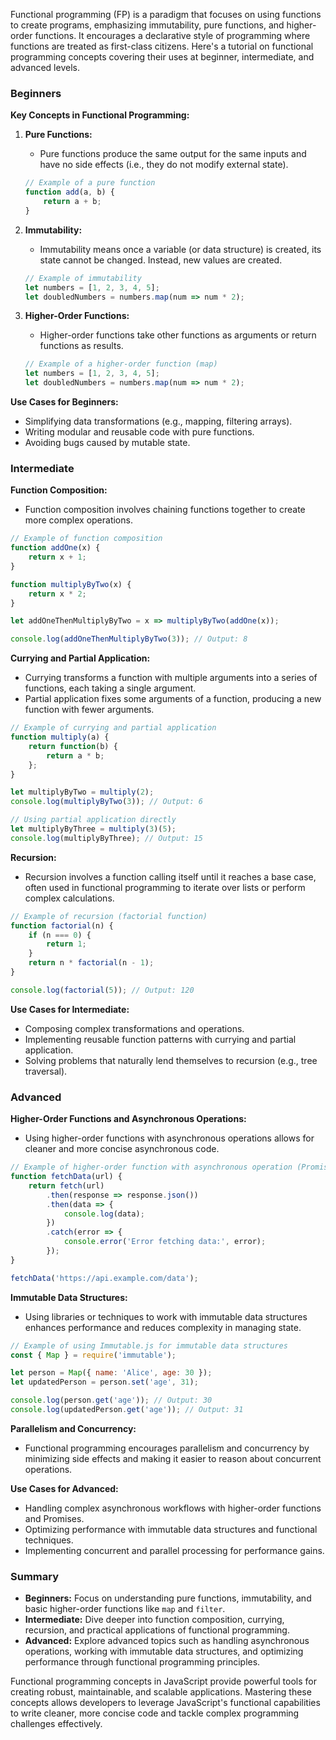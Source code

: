 Functional programming (FP) is a paradigm that focuses on using functions to create programs, emphasizing immutability, pure functions, and higher-order functions. It encourages a declarative style of programming where functions are treated as first-class citizens. Here's a tutorial on functional programming concepts covering their uses at beginner, intermediate, and advanced levels.

### Beginners

**Key Concepts in Functional Programming:**

1. **Pure Functions:**
   - Pure functions produce the same output for the same inputs and have no side effects (i.e., they do not modify external state).

   ```javascript
   // Example of a pure function
   function add(a, b) {
       return a + b;
   }
   ```

2. **Immutability:**
   - Immutability means once a variable (or data structure) is created, its state cannot be changed. Instead, new values are created.

   ```javascript
   // Example of immutability
   let numbers = [1, 2, 3, 4, 5];
   let doubledNumbers = numbers.map(num => num * 2);
   ```

3. **Higher-Order Functions:**
   - Higher-order functions take other functions as arguments or return functions as results.

   ```javascript
   // Example of a higher-order function (map)
   let numbers = [1, 2, 3, 4, 5];
   let doubledNumbers = numbers.map(num => num * 2);
   ```

**Use Cases for Beginners:**
- Simplifying data transformations (e.g., mapping, filtering arrays).
- Writing modular and reusable code with pure functions.
- Avoiding bugs caused by mutable state.

### Intermediate

**Function Composition:**
- Function composition involves chaining functions together to create more complex operations.

```javascript
// Example of function composition
function addOne(x) {
    return x + 1;
}

function multiplyByTwo(x) {
    return x * 2;
}

let addOneThenMultiplyByTwo = x => multiplyByTwo(addOne(x));

console.log(addOneThenMultiplyByTwo(3)); // Output: 8
```

**Currying and Partial Application:**
- Currying transforms a function with multiple arguments into a series of functions, each taking a single argument.
- Partial application fixes some arguments of a function, producing a new function with fewer arguments.

```javascript
// Example of currying and partial application
function multiply(a) {
    return function(b) {
        return a * b;
    };
}

let multiplyByTwo = multiply(2);
console.log(multiplyByTwo(3)); // Output: 6

// Using partial application directly
let multiplyByThree = multiply(3)(5);
console.log(multiplyByThree); // Output: 15
```

**Recursion:**
- Recursion involves a function calling itself until it reaches a base case, often used in functional programming to iterate over lists or perform complex calculations.

```javascript
// Example of recursion (factorial function)
function factorial(n) {
    if (n === 0) {
        return 1;
    }
    return n * factorial(n - 1);
}

console.log(factorial(5)); // Output: 120
```

**Use Cases for Intermediate:**
- Composing complex transformations and operations.
- Implementing reusable function patterns with currying and partial application.
- Solving problems that naturally lend themselves to recursion (e.g., tree traversal).

### Advanced

**Higher-Order Functions and Asynchronous Operations:**
- Using higher-order functions with asynchronous operations allows for cleaner and more concise asynchronous code.

```javascript
// Example of higher-order function with asynchronous operation (Promises)
function fetchData(url) {
    return fetch(url)
        .then(response => response.json())
        .then(data => {
            console.log(data);
        })
        .catch(error => {
            console.error('Error fetching data:', error);
        });
}

fetchData('https://api.example.com/data');
```

**Immutable Data Structures:**
- Using libraries or techniques to work with immutable data structures enhances performance and reduces complexity in managing state.

```javascript
// Example of using Immutable.js for immutable data structures
const { Map } = require('immutable');

let person = Map({ name: 'Alice', age: 30 });
let updatedPerson = person.set('age', 31);

console.log(person.get('age')); // Output: 30
console.log(updatedPerson.get('age')); // Output: 31
```

**Parallelism and Concurrency:**
- Functional programming encourages parallelism and concurrency by minimizing side effects and making it easier to reason about concurrent operations.

**Use Cases for Advanced:**
- Handling complex asynchronous workflows with higher-order functions and Promises.
- Optimizing performance with immutable data structures and functional techniques.
- Implementing concurrent and parallel processing for performance gains.

### Summary

- **Beginners:** Focus on understanding pure functions, immutability, and basic higher-order functions like `map` and `filter`.
- **Intermediate:** Dive deeper into function composition, currying, recursion, and practical applications of functional programming.
- **Advanced:** Explore advanced topics such as handling asynchronous operations, working with immutable data structures, and optimizing performance through functional programming principles.

Functional programming concepts in JavaScript provide powerful tools for creating robust, maintainable, and scalable applications. Mastering these concepts allows developers to leverage JavaScript's functional capabilities to write cleaner, more concise code and tackle complex programming challenges effectively.